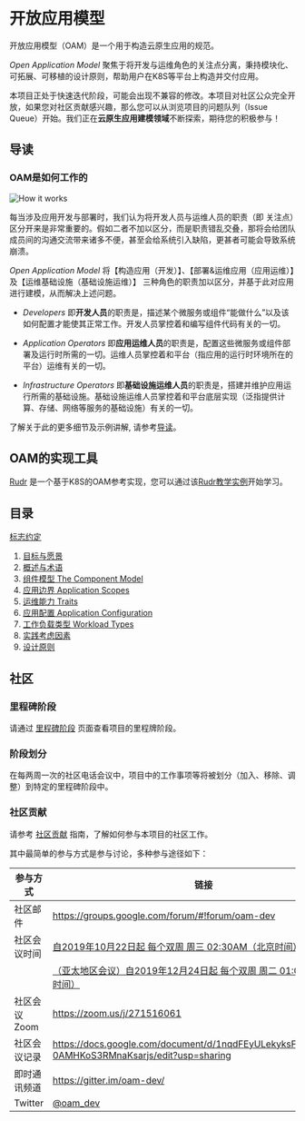 # 开放应用模型

开放应用模型（OAM）是一个用于构造云原生应用的规范。

_Open Application Model_ 聚焦于将开发与运维角色的关注点分离，秉持模块化、可拓展、可移植的设计原则，帮助用户在K8S等平台上构造并交付应用。

本项目正处于快速迭代阶段，可能会出现不兼容的修改。本项目对社区公众完全开放，如果您对社区贡献感兴趣，那么您可以从浏览项目的问题队列（Issue Queue）开始。我们正在**云原生应用建模领域**不断探索，期待您的积极参与！

## 导读

### OAM是如何工作的

![How it works](../../assets/how-it-works.png)

每当涉及应用开发与部署时，我们认为将开发人员与运维人员的职责（即 关注点）区分开来是非常重要的。假如二者不加以区分，而是职责错乱交叠，那将会给团队成员间的沟通交流带来诸多不便，甚至会给系统引入缺陷，更甚者可能会导致系统崩溃。

_Open Application Model_ 将【构造应用（开发）】、【部署&运维应用（应用运维）】及【运维基础设施（基础设施运维）】 三种角色的职责加以区分，并基于此对应用进行建模，从而解决上述问题。

* _Developers_ 即**开发人员**的职责是，描述某个微服务或组件“能做什么”以及该如何配置才能使其正常工作。开发人员掌控着和编写组件代码有关的一切。

* _Application Operators_ 即**应用运维人员**的职责是，配置这些微服务或组件部署及运行时所需的一切。运维人员掌控着和平台（指应用的运行时环境所在的平台）运维有关的一切。

* _Infrastructure Operators_ 即**基础设施运维人员**的职责是，搭建并维护应用运行所需的基础设施。基础设施运维人员掌控着和平台底层实现（泛指提供计算、存储、网络等服务的基础设施）有关的一切。

了解关于此的更多细节及示例讲解, 请参考[导读](./introduction.md)。

## OAM的实现工具

[Rudr](https://github.com/oam-dev/rudr) 是一个基于K8S的OAM参考实现，您可以通过该[Rudr教学实例](https://github.com/oam-dev/rudr/blob/master/docs/tutorials/deploy_and_update.md)开始学习。

## 目录

[标志约定](notational_convention.md)

  1. [目标与愿景](1.purpose_and_goals.md)
  2. [概述与术语](2.overview_and_terminology.md)
  3. [组件模型 The Component Model](3.component_model.md)
  4. [应用边界 Application Scopes](4.application_scopes.md)
  5. [运维能力 Traits](5.traits.md)
  6. [应用配置 Application Configuration](6.application_configuration.md)
  7. [工作负载类型 Workload Types](7.workload_types.md)
  8. [实践考虑因素](8.practical_considerations.md)
  9. [设计原则](9.design_principles.md)

## 社区

### 里程碑阶段

请通过 [里程碑阶段](https://github.com/microsoft/hydra-spec/milestones) 页面查看项目的里程牌阶段。

### 阶段划分

在每两周一次的社区电话会议中，项目中的工作事项等将被划分（加入、移除、调整）到特定的里程碑阶段中。

### 社区贡献

请参考 [社区贡献](../../CONTRIBUTING.md) 指南，了解如何参与本项目的社区工作。

其中最简单的参与方式是参与讨论，多种参与途径如下：

| 参与方式        | 链接  |
|---------------------|---|
| 社区邮件 | https://groups.google.com/forum/#!forum/oam-dev |
| 社区会议时间 | [自2019年10月22日起 每个双周 周三 02:30AM（北京时间）](https://calendar.google.com/calendar?cid=dDk5YThyNGIwOWJyYTJxajNlbWI0a2FvdGtAZ3JvdXAuY2FsZW5kYXIuZ29vZ2xlLmNvbQ)  |
| | [（亚太地区会议）自2019年12月24日起 每个双周 周二 01:00PM（北京时间）](https://calendar.google.com/event?action=TEMPLATE&tmeid=MzJnbHR2b3R1bHYxMG0wc2YybDJjZmhuc2pfMjAxOTEyMjRUMDUwMDAwWiBmZW5namluZ2NoYW9AbQ&tmsrc=fengjingchao%40gmail.com&scp=ALL)|
| 社区会议Zoom | https://zoom.us/j/271516061 |
| 社区会议记录      | https://docs.google.com/document/d/1nqdFEyULekyksFHtFvgvFAYE-0AMHKoS3RMnaKsarjs/edit?usp=sharing |
| 即时通讯频道      | https://gitter.im/oam-dev/ |
| Twitter      | [@oam_dev](https://twitter.com/oam_dev) 